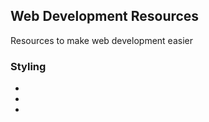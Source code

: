 ## Web Development Resources

Resources to make web development easier

### Styling

  - 
  - 
  - 
